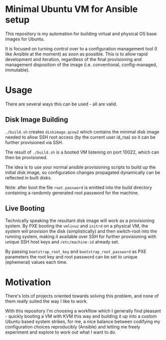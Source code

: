 # Minimal Ubuntu VM for Ansible setup

This repository is my automation for building virtual and physical OS base
images for Ubuntu.

It is focused on turning control over to a configuration management tool
(I like Ansible at the moment) as soon as possible. This is to allow rapid
development and iteration, regardless of the final provisioning and management
disposition of the image (i.e. conventional, config-managed, immutable).

# Usage

There are several ways this can be used - all are valid.

## Disk Image Building

`./build.sh` creates `diskimage.qcow2` which contains the minimal disk image
needed to allow SSH root access (by the current user id_rsa) so it can be
further provisioned via SSH.

The result of `./build.sh` is a booted VM listening on port 10022, which can
then be provisioned.

The idea is to use your normal ansible provisioning scripts to build up the
initial disk image, so configuration changes propagated dynamically can be
reflected in built disks.

Note: after boot the file `root.password` is emitted into the build directory
containing a randomly generated root password for the machine.

## Live Booting

Technically speaking the resultant disk image will work as a provisioning
system. By PXE booting the `vmlinuz` and `initrd` on a physical VM, the system
will provision the disk (simplistically) and then switch-root into the running
system, making it available over SSH for further provisioning with unique
SSH host keys and `/etc/machine-id` already set.

By passing `bootstrap_root_key` and `bootstrap_root_password` as PXE parameters
the root key and root password can be set to unique (ephemeral) values each
time.

# Motivation

There's lots of projects oriented towards solving this problem, and none of them
really suited the way I like to work. 

With this repository I'm choosing a workflow which I generally find pleasant - 
quickly booting a VM with KVM this way and building it up into a custom Ubuntu 
based system strikes, for me, a nice balance between codifying my configuration
choices reproducibly (Ansible) and letting me freely experiment and explore to
work out what I want to do.
